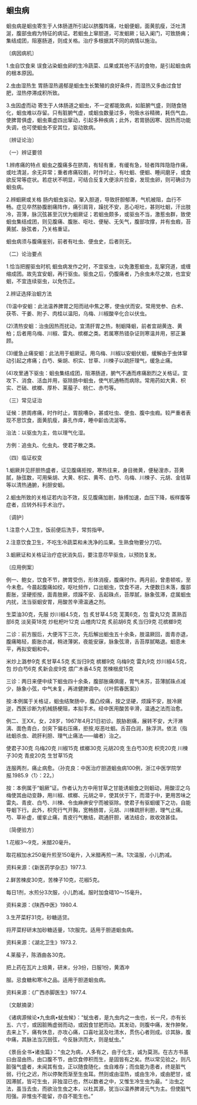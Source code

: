 ## 蛔虫病

蛔虫病是蛔虫寄生于人体肠道所引起以脐腹阵痛，吐蛔便蛔，面黄肌瘦，泛吐清涎，腹部虫瘕为特征的病证。若蛔虫上窜胆道，可发蛔厥；钻入阑门，可致肠痈；集结成团，阻塞肠道，则成关格。治疗多根据其不同的病情以施治。

〔病因病机〕

1.虫自饮食来     误食沾染蛔虫卵的生冷蔬菜、瓜果或其他不洁的食物，是引起蛔虫病的根本原因。

2.虫由湿热生    胃肠湿热遏郁是蛔虫生长繁殖的良好条件，而湿热又多由过食甘肥，湿热停滞成积所致。

3.虫因虚而动     寄生于人体肠道之蛔虫，不一定都能致病，如脏腑气盛，则随食随化，蛔虫难以存留。只有脏腑气虚，或蛔虫数量过多，吮吸水谷精微，耗伤气血，使脾胃俱虚，蛔虫乘虚四出窜动，引起多种疾病；此外，若胃肠因寒、因热而功能失调，也可使蛔虫不安其位，妄动致病。

〔辨证论治〕

（一）辨证要领

1.辨疼痛的特点      蛔虫之腹痛多在脐周，有轻有重，有缓有急，轻者阵阵隐隐作痛，或吐清涎，余无异常；重者疼痛较剧，时作时止，有吐蛔、便蛔、睡间磨牙，或食欲反常等症状。若症状不明显，可结合反复大便涂片捡查，发现虫卵，则可确诊为蛔虫病。

2.辨蛔厥或关格        肠内蛔虫妄动，窜入胆道，导致肝胆郁滞，气机被阻，血行不畅。症见卒然胁腹剧痛阵作，痛引肩背，躁扰不安，恶心呕吐，甚则吐蛔，汗出肢冷，苔薄，脉沉弦甚至沉伏为蛔厥证；若蛔虫颇多，或驱虫不当，激惹虫群，致使蛔虫集结成团，则见腹痛、腹胀、呕吐、便秘、无矢气，腹部攻撑，并有虫瘕，苔黄腻、脉弦者，乃关格重证。

蛔虫病须与腹痛鉴别，前者有吐虫、便虫史，后者则无。

（二）论治要点

1.恰当把握驱虫时机       蛔虫病发作之时，不宜驱虫，以免激惹蛔虫，乱窜窍道，或缠缩成团。故先宜安蛔，再行驱虫。驱虫之后，仍腹痛者，乃余虫未尽之故，也宜安蛔，不宜连续驱虫，以免伤正。

2.辨证选择治蛔方法

(1)温中安蛔：此法温养脾胃之阳而祛中焦之寒，使虫伏而安。常用党参、白术、茯苓、干姜、附子、肉桂以温阳，乌梅、川椒酸辛化合以伏虫。

(2)清热安蛔：治虫因热而扰动，宜清肝胃之热，制蛔降蛔，前者宜胡黄连、黄柏；后者用乌梅、川椒、雷丸、槟榔之类。若属寒热错杂证则寒温并用，邪正兼顾。

(3)缓急止痛安蛔：此法用于蛔厥证。用乌梅、川椒以安蛔伏蛔，缓解由于虫体窜动引起之疼痛；白芍、柴胡、枳实、甘草、川楝子以疏肝理气，缓急止痛。

(4)攻里通下驱虫：蛔虫集结成团，阻滞肠道，腑气不通而疼痛剧烈之关格证。宜攻下、消食、活血并用，驱除肠中蛔虫，使气机通畅而病除。常用药如大黄、枳实、芒硝、槟榔、厚朴、莱菔子、桃仁、赤芍等。

（三）常见证治

证候：脐周疼痛，时作时止，胃脘嘈杂，甚或吐虫、便虫、腹中虫瘕。较严重者表现不思饮食，面黄肌瘦，鼻孔作痒，睡中齘齿流涎等。

治法：以驱虫为主，佐以理气化湿。

方例：追虫丸、化虫丸、使君子散之类。

（四）临证权变

1.蛔厥并见肝胆热盛者，证见腹痛拒按，寒热往来，身目微黄，便秘溲赤，苔黄腻，脉弦数，可用柴胡、大黄、枳实、黄芩、白芍、乌梅、川楝子、元胡、金钱草等以清热通腑，利胆安蛔。

2.蛔虫所致的关格证若内治不效，反见腹痛加剧，脉搏加速，血压下降，板样腹等症者，应转外科手术治庁。

〔调护〕

1.注意个人卫生，饭前便后洗手，常剪指甲。

2.注意饮食卫生，不吃生冷蔬菜和未洗净的瓜果。生熟食物要分刀切。

3.蛔厥证和关格证治疗症状消失后，要注意尽早驱虫，以预防复发。

〔应用例案〕

例一、鲍女，饮食不节，脾胃受伤，形体消瘦，腹痛时作。两月前，曾患顿咳，至今未愈。今晨起腹痛如绞，呕吐频作，口出蛔虫，饮食不进，大便数日未落，腹部膨胀，坚硬拒按，面青肢厥，烦躁不安、舌起硃点，苔厚腻，脉象弦滞，症属蛔虫内扰，法当驱蛔安胃，用酸苦辛滑温通之剂。

生菜油30克，先服    炒川椒4.5克，包   炙甘草4.5克   芜荑6克，包     雷丸12克     蒸熟百部6克    淡吴萸18克    炒枇杷叶12克     山楂肉12克    炙前胡6克      炙当归9克       花槟榔9克

二诊：前方服后，大便泻下三次，先后解出蛔虫五十余条，肢温厥回，面青亦退，腹痛略轻，膨胀亦减，稍进薄粥，夜能安寐，脉象弦滑，舌苔厚腻略退。蛔患未平，再拟安蛔和中。

米炒上潞参9克   炙甘草4.5克   炙当归9克    槟榔9克   乌梅9克    雷丸9克    炒川椒4.5克，包     炒白芍6克  炙新会皮9克     煨广木香4.5克     苦楝根皮15克

三诊：两日来便中续下蛔虫四十余条，腹部胀痛俱瘥，胃气未苏，苔薄腻硃点减少，脉象小弦，中气未复，再进健脾调中。（《叶熙春医案》）

按:本例属于关格证，蛔虫结聚肠中，腹凸绞痛，按之坚硬，烦躁不安，肢冷厥逆，西医诊断为机械肠梗阻，本拟手术。经中医用酸苦辛滑，温通之法而治愈。

例二、王XX，女，28岁，1967年4月21日初诊。脘胁剧痛，展转不安，大汗淋漓、面色青白，剑突下偏右压痛，拒按,呕恶吐蛔。舌苔白润，脉浮洪。依法（指祛蛔杀虫、疏肝利胆、理气止痛法——编者）治之。

使君子30克    乌梅20克    川椒15克   槟榔30克   元胡20克  生白芍30克    枳壳20克   川楝子30克   青皮20克   生甘草15克

连服两剂，痛止病愈。（孙克良：中医治疗胆道蛔虫病100例，浙江中医学院学报.1985.9〈1〉：22。）

按：本例属于“蛔厥”证。作者认为方中用甘草之甘能诱蛔食之则蛔动，用酸涩之乌梅使其由动变静，用川椒、槟榔、元胡之辛，使其伏于下，而潜于中，更用苦味之雷丸、青皮、白芍、川楝、令虫麻痹安宁而被驱除。使君子有驱蛔缓下之功，自能导蛔下行。此外，枳壳行气开胸，宽畅肠胃，元胡、川楝疏肝利胆，理气止痛。芍、草补虚，缓挛止痛，青皮行气散结，疏通肝胆，诸法结合，故收效甚佳。

〔简便验方〕

1.花椒3〜9克，米醋20毫升。

取花椒加水250毫升煎至150毫升，入米醋再煎一沸。1次温服，小儿酌减。

资料来源：《新医药学杂志》1977.3.

2.鲜苦楝皮30克，苦楝子10克，花椒5克。

每日1剂，水煎分3次服，小儿酌减。服时加食碏10〜15毫升。

资料来源：《陕西中医》1980.4.

3.生芹菜籽31克，砂糖适贷。

将芹菜籽研末加砂糖适量，1次服完。适用于胆道蛔虫病。

资料来源：《湖北卫生》1973.2.

4.莱菔子，陈酒曲各30克。

把上药在瓦片上焙黄，研末，分3份，日服1份，黄酒冲

服。忌食糖和寒冷之品。适用于胆道蛔虫病。

资料来源：《广西赤脚医生》1977.4.

〔文献摘录〕

《诸病源候论•九虫病•蚘虫候》：“蚘虫者，是九虫内之一虫也，长一尺，亦有长五、六寸，或因脏贿虚弱而动，或因食甘肥而动。其发动，则腹中痛，发作肿聚，去来上下，痛有休息，亦攻心痛，口喜吐涎及吐清水，贯伤心者则成。诊其脉，腹中痛，其脉法当沉弱弦，今反脉洪而大，则是蚘虫。”

《景岳全书•诸虫篇》："虫之为病，人多有之，由于化生，诚为莫测。在古方书虽曰由湿由热，由口腹不节，由饮食停积而生，是固皆有之矣。然以常见验之，则凡脏强气盛者，未闻其有虫，正以随食随化，虫自难存；而虫能为患者，终是脏气弱，行化之迟，所以停聚而渐至生虫耳。然则或由湿热，或由生冷，或由肥甘，或因滞腻，皆可生虫，非独湿已也，然以数者之中，又惟生冷生虫为最。“  治虫之法，虽当去虫，而欲治生虫之本，以杜其源，犹当以温养脾肾元气为主。但使脏气阳强。非惟虫不能留，亦自不能生也。”
